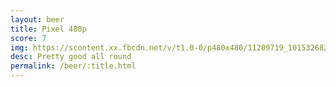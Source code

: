 ```yaml
---
layout: beer
title: Pixel 480p
score: 7
img: https://scontent.xx.fbcdn.net/v/t1.0-0/p480x480/11209719_10153268257203745_8370119320216109443_n.jpg?oh=707fc157266664b467adffe2aed7ab01&oe=5918372D
desc: Pretty good all round
permalink: /beer/:title.html
---
```

